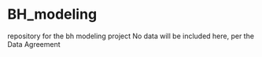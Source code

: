 # BH_modeling
repository for the bh modeling project
No data will be included here, per the Data Agreement
